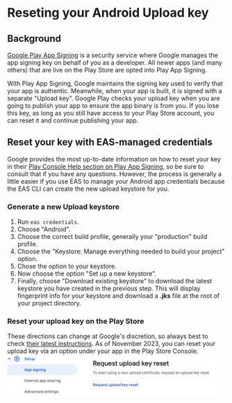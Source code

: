 # Reseting your Android Upload key
## Background
[Google Play App Signing](https://support.google.com/googleplay/android-developer/answer/9842756?hl=en) is a security service where Google manages the app signing key on behalf of you as a developer.  All newer apps (and many others) that are live on the Play Store are opted into Play App Signing. 

With Play App Signing, Google maintains the signing key used to verify that your app is authentic. Meanwhile, when your app is built, it is signed with a separate "Upload key". Google Play checks your upload key when you are going to publish your app to ensure the app binary is from you. If you lose this key, as long as you still have access to your Play Store account, you can reset it and continue publishing your app.

## Reset your key with EAS-managed credentials
Google provides the most up-to-date information on how to reset your key in their [Play Console Help section on Play App Signing](https://support.google.com/googleplay/android-developer/answer/9842756?visit_id=637973748658459850-3395295471&rd=1#reset), so be sure to consult that if you have any questions. However, the process is generally a little easier if you use EAS to manage your Android app credentials because the EAS CLI can create the new upload keystore for you.

### Generate a new Upload keystore
1. Run `eas credentials`.
2. Choose "Android".
3. Choose the correct build profile, generally your "production" build profile.
4. Choose the "Keystore: Manage everything needed to build your project" option.
5. Chose the option to your keystore.
6. Now choose the option "Set up a new keystore".
7. Finally, choose "Download existing keystore" to download the latest keystore you have created in the previous step. This will display fingerprint info for your keystore and download a **.jks** file at the root of your project directory.

### Reset your upload key on the Play Store
These directions can change at Google's discretion, so always best to check [their latest instructions](https://support.google.com/googleplay/android-developer/answer/9842756?visit_id=637973748658459850-3395295471&rd=1#reset). As of November 2023, you can reset your upload key via an option under your app in the Play Store Console:
[<img src="./assets/android-reset-keystore/playstore-console-reset-key.png" width="800" />](./assets/android-reset-keystore/playstore-console-reset-key.png)